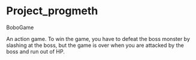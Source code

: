 # Project_progmeth
BoboGame

An action game. To win the game, you have to defeat the boss monster by slashing at the boss, 
but the game is over when you are attacked by the boss and run out of HP.
